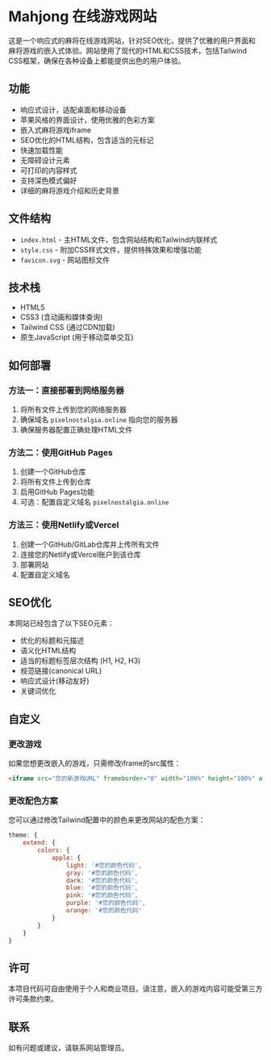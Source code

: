 # Mahjong 在线游戏网站

这是一个响应式的麻将在线游戏网站，针对SEO优化，提供了优雅的用户界面和麻将游戏的嵌入式体验。网站使用了现代的HTML和CSS技术，包括Tailwind CSS框架，确保在各种设备上都能提供出色的用户体验。

## 功能

- 响应式设计，适配桌面和移动设备
- 苹果风格的界面设计，使用优雅的色彩方案
- 嵌入式麻将游戏iframe
- SEO优化的HTML结构，包含适当的元标记
- 快速加载性能
- 无障碍设计元素
- 可打印的内容样式
- 支持深色模式偏好
- 详细的麻将游戏介绍和历史背景

## 文件结构

- `index.html` - 主HTML文件，包含网站结构和Tailwind内联样式
- `style.css` - 附加CSS样式文件，提供特殊效果和增强功能
- `favicon.svg` - 网站图标文件

## 技术栈

- HTML5
- CSS3 (含动画和媒体查询)
- Tailwind CSS (通过CDN加载)
- 原生JavaScript (用于移动菜单交互)

## 如何部署

### 方法一：直接部署到网络服务器

1. 将所有文件上传到您的网络服务器
2. 确保域名 `pixelnostalgia.online` 指向您的服务器
3. 确保服务器配置正确处理HTML文件

### 方法二：使用GitHub Pages

1. 创建一个GitHub仓库
2. 将所有文件上传到仓库
3. 启用GitHub Pages功能
4. 可选：配置自定义域名 `pixelnostalgia.online`

### 方法三：使用Netlify或Vercel

1. 创建一个GitHub/GitLab仓库并上传所有文件
2. 连接您的Netlify或Vercel账户到该仓库
3. 部署网站
4. 配置自定义域名

## SEO优化

本网站已经包含了以下SEO元素：

- 优化的标题和元描述
- 语义化HTML结构
- 适当的标题标签层次结构 (H1, H2, H3)
- 规范链接(canonical URL)
- 响应式设计(移动友好)
- 关键词优化

## 自定义

### 更改游戏

如果您想更改嵌入的游戏，只需修改iframe的src属性：

```html
<iframe src="您的新游戏URL" frameborder="0" width="100%" height="100%" allowfullscreen></iframe>
```

### 更改配色方案

您可以通过修改Tailwind配置中的颜色来更改网站的配色方案：

```javascript
theme: {
    extend: {
        colors: {
            apple: {
                light: '#您的颜色代码',
                gray: '#您的颜色代码',
                dark: '#您的颜色代码',
                blue: '#您的颜色代码',
                pink: '#您的颜色代码',
                purple: '#您的颜色代码',
                orange: '#您的颜色代码'
            }
        }
    }
}
```

## 许可

本项目代码可自由使用于个人和商业项目。请注意，嵌入的游戏内容可能受第三方许可条款约束。

## 联系

如有问题或建议，请联系网站管理员。 